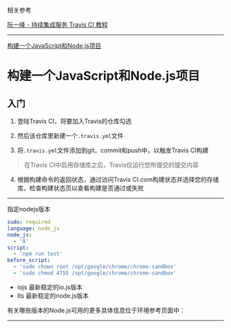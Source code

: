  相关参考

[阮一峰 - 持续集成服务 Travis CI 教程](http://www.ruanyifeng.com/blog/2017/12/travis_ci_tutorial.html)

---

[构建一个JavaScript和Node.js项目](https://docs.travis-ci.com/user/languages/javascript-with-nodejs/)

# 构建一个JavaScript和Node.js项目

## 入门

1. 登陆Travis CI，将要加入Travis的仓库勾选

2. 然后该仓库里新建一个`.travis.yml`文件

3. 将`.travis.yml`文件添加到git，commit和push中，以触发Travis CI构建

> 在Travis CI中启用存储库之后，Travis仅运行您所提交的提交内容

4. 根据构建命令的返回状态，通过访问Travis CI.com构建状态并选择您的存储库，检查构建状态页以查看构建是否通过或失败

---

指定nodejs版本

```yml
sudo: required
language: node_js
node_js:
  - '8'
script:
  - 'npm run test'
before_script:
  - 'sudo chown root /opt/google/chrome/chrome-sandbox'
  - 'sudo chmod 4755 /opt/google/chrome/chrome-sandbox'
```

* iojs 最新稳定的io.js版本
* lts 最新稳定的node.js版本

有关哪些版本的Node.js可用的更多具体信息位于环境参考页面中：

---

